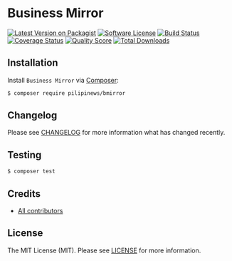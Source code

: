 # Business Mirror

[![Latest Version on Packagist][ico-version]][link-packagist]
[![Software License][ico-license]][link-license]
[![Build Status][ico-travis]][link-travis]
[![Coverage Status][ico-scrutinizer]][link-scrutinizer]
[![Quality Score][ico-code-quality]][link-code-quality]
[![Total Downloads][ico-downloads]][link-downloads]

## Installation

Install `Business Mirror` via [Composer](https://getcomposer.org/):

``` bash
$ composer require pilipinews/bmirror
```

## Changelog

Please see [CHANGELOG][link-changelog] for more information what has changed recently.

## Testing

``` bash
$ composer test
```

## Credits

- [All contributors][link-contributors]

## License

The MIT License (MIT). Please see [LICENSE][link-license] for more information.

[ico-code-quality]: https://img.shields.io/scrutinizer/g/pilipinews/bmirror.svg?style=flat-square
[ico-downloads]: https://img.shields.io/packagist/dt/pilipinews/bmirror.svg?style=flat-square
[ico-license]: https://img.shields.io/badge/license-MIT-brightgreen.svg?style=flat-square
[ico-scrutinizer]: https://img.shields.io/scrutinizer/coverage/g/pilipinews/bmirror.svg?style=flat-square
[ico-travis]: https://img.shields.io/travis/pilipinews/bmirror/master.svg?style=flat-square
[ico-version]: https://img.shields.io/packagist/v/pilipinews/bmirror.svg?style=flat-square

[link-changelog]: https://github.com/pilipinews/bmirror/blob/master/CHANGELOG.md
[link-code-quality]: https://scrutinizer-ci.com/g/pilipinews/bmirror
[link-contributors]: https://github.com/pilipinews/bmirror/contributors
[link-downloads]: https://packagist.org/packages/pilipinews/bmirror
[link-license]: https://github.com/pilipinews/bmirror/blob/master/LICENSE.md
[link-packagist]: https://packagist.org/packages/pilipinews/bmirror
[link-scrutinizer]: https://scrutinizer-ci.com/g/pilipinews/bmirror/code-structure
[link-travis]: https://travis-ci.org/pilipinews/bmirror
